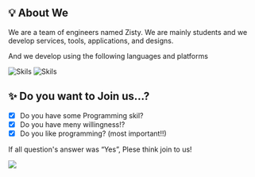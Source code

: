## 💡 About We
We are a team of engineers named Zisty. We are mainly students and we develop services, tools, applications, and designs.  

And we develop using the following languages and platforms  
  
<img style="size : 10px" alt="Skils" src="https://skillicons.dev/icons?theme=dark&perline=10&i=html,css,js,php,cs,dotnet,md,mysql,nodejs,discordjs,py,ruby" />
<img style="size : 10px" alt="Skils" src="https://skillicons.dev/icons?theme=dark&perline=10&i=cloudflare,androidstudio,blender,git,github,powershell,raspberrypi,replit,windows,vercel" />

  
## ✨️ Do you want to Join us...?
- [x] Do you have some Programming skil?<br>
- [x] Do you have meny willingness!?<br>
- [x] Do you like programming? (most important!!)<br>

If all question's answer was “Yes”, Plese think join to us!

<img src="https://github.com/zisty-h/.github/blob/main/profile/footer.202410121.png">
